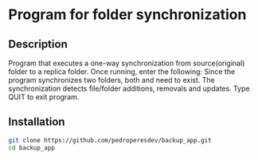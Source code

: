 # Program for folder synchronization

## Description
Program that executes a one-way synchronization from source(original) folder to a replica folder. Once running, enter the following: <sourceDir> <replicaDir> <intervalInSeconds> <logFilePath>
Since the program synchronizes two folders, both <sourceDir> and <replicaDir> need to exist. The synchronization detects file/folder additions, removals and updates. Type QUIT to exit program.


## Installation
```sh
git clone https://github.com/pedroperesdev/backup_app.git
cd backup_app
